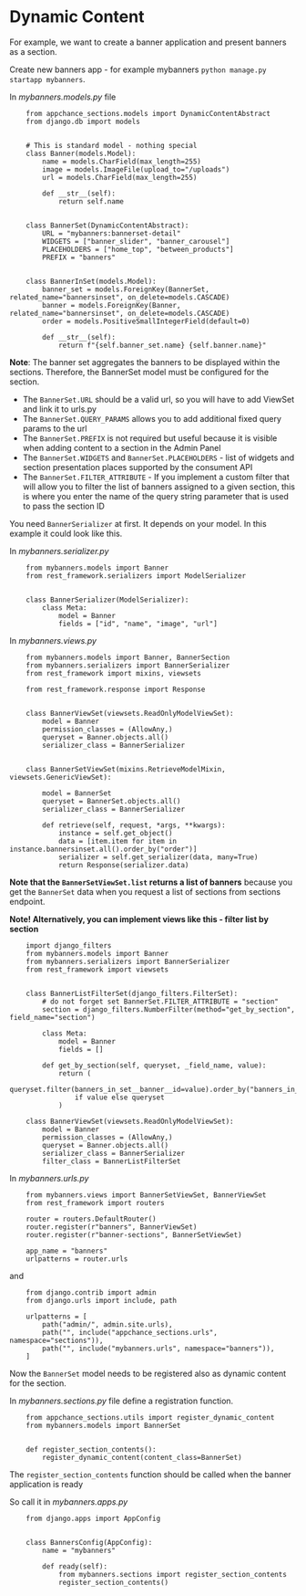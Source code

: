 # Dynamic Content

For example, we want to create a banner application and present banners as a section.

Create new banners app - for example mybanners `python manage.py startapp mybanners`.

In *mybanners.models.py* file

```
    from appchance_sections.models import DynamicContentAbstract
    from django.db import models
    

    # This is standard model - nothing special
    class Banner(models.Model):
        name = models.CharField(max_length=255)
        image = models.ImageFile(upload_to="/uploads")
        url = models.CharField(max_length=255)
    
        def __str__(self):
            return self.name
    
    
    class BannerSet(DynamicContentAbstract):
        URL = "mybanners:bannerset-detail"
        WIDGETS = ["banner_slider", "banner_carousel"]
        PLACEHOLDERS = ["home_top", "between_products"]
        PREFIX = "banners"
    
    
    class BannerInSet(models.Model):
        banner_set = models.ForeignKey(BannerSet, related_name="bannersinset", on_delete=models.CASCADE)
        banner = models.ForeignKey(Banner, related_name="bannersinset", on_delete=models.CASCADE)
        order = models.PositiveSmallIntegerField(default=0)
    
        def __str__(self):
            return f"{self.banner_set.name} {self.banner.name}"
```

**Note**:
The banner set aggregates the banners to be displayed within the sections. Therefore, the BannerSet model must be configured for the section.
 - The `BannerSet.URL` should be a valid url, so you will have to add ViewSet and link it to urls.py
 - The `BannerSet.QUERY_PARAMS` allows you to add additional fixed query params to the url
 - The `BannerSet.PREFIX` is not required but useful because it is visible when adding content to a section
    in the Admin Panel
 - The `BannerSet.WIDGETS` and `BannerSet.PLACEHOLDERS` - list of widgets and section presentation places
    supported by the consument API
 - The `BannerSet.FILTER_ATTRIBUTE` - If you implement a custom filter that will allow you to filter 
    the list of banners assigned to a given section, this is where you enter the name of the query string parameter
    that is used to pass the section ID

You need `BannerSerializer` at first. It depends on your model. In this example it could look like this.

In *mybanners.serializer.py*

```
    from mybanners.models import Banner
    from rest_framework.serializers import ModelSerializer
    
    
    class BannerSerializer(ModelSerializer):
        class Meta:
            model = Banner
            fields = ["id", "name", "image", "url"]
```

In *mybanners.views.py*

```
    from mybanners.models import Banner, BannerSection
    from mybanners.serializers import BannerSerializer
    from rest_framework import mixins, viewsets
    
    from rest_framework.response import Response
    
    
    class BannerViewSet(viewsets.ReadOnlyModelViewSet):
        model = Banner
        permission_classes = (AllowAny,)
        queryset = Banner.objects.all()
        serializer_class = BannerSerializer
    
    
    class BannerSetViewSet(mixins.RetrieveModelMixin, viewsets.GenericViewSet):
    
        model = BannerSet
        queryset = BannerSet.objects.all()
        serializer_class = BannerSerializer
    
        def retrieve(self, request, *args, **kwargs):
            instance = self.get_object()
            data = [item.item for item in instance.bannersinset.all().order_by("order")]
            serializer = self.get_serializer(data, many=True)
            return Response(serializer.data)
```

**Note that the `BannerSetViewSet.list` returns a list of banners** because you get the `BannerSet`
data when you request a list of sections from sections endpoint.


**Note! Alternatively, you can implement views like this - filter list by section**

```
    import django_filters
    from mybanners.models import Banner
    from mybanners.serializers import BannerSerializer
    from rest_framework import viewsets
    
    
    class BannerListFilterSet(django_filters.FilterSet):
        # do not forget set BannerSet.FILTER_ATTRIBUTE = "section"
        section = django_filters.NumberFilter(method="get_by_section", field_name="section")
    
        class Meta:
            model = Banner
            fields = []
    
        def get_by_section(self, queryset, _field_name, value):
            return (
                queryset.filter(banners_in_set__banner__id=value).order_by("banners_in_set__order")
                if value else queryset
            )
    
    class BannerViewSet(viewsets.ReadOnlyModelViewSet):
        model = Banner
        permission_classes = (AllowAny,)
        queryset = Banner.objects.all()
        serializer_class = BannerSerializer
        filter_class = BannerListFilterSet
```

In *mybanners.urls.py*

```
    from mybanners.views import BannerSetViewSet, BannerViewSet
    from rest_framework import routers
    
    router = routers.DefaultRouter()
    router.register(r"banners", BannerViewSet)
    router.register(r"banner-sections", BannerSetViewSet)
    
    app_name = "banners"
    urlpatterns = router.urls
```

and


```
    from django.contrib import admin
    from django.urls import include, path
    
    urlpatterns = [
        path("admin/", admin.site.urls),
        path("", include("appchance_sections.urls", namespace="sections")),
        path("", include("mybanners.urls", namespace="banners")),
    ]
```

Now the `BannerSet` model needs to be registered also as dynamic content for the section.

In *mybanners.sections.py* file define a registration function.

```
    from appchance_sections.utils import register_dynamic_content
    from mybanners.models import BannerSet
    
    
    def register_section_contents():
        register_dynamic_content(content_class=BannerSet)
```

The `register_section_contents` function should be called when the banner application is ready

So call it in *mybanners.apps.py*

```
    from django.apps import AppConfig
    
    
    class BannersConfig(AppConfig):
        name = "mybanners"
    
        def ready(self):
            from mybanners.sections import register_section_contents
            register_section_contents()
```